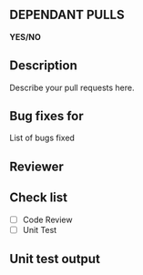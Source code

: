## DEPENDANT PULLS
**YES/NO**

## Description
Describe your pull requests here.

## Bug fixes for
List of bugs fixed

## Reviewer

## Check list
- [ ] Code Review
- [ ] Unit Test

## Unit test output

